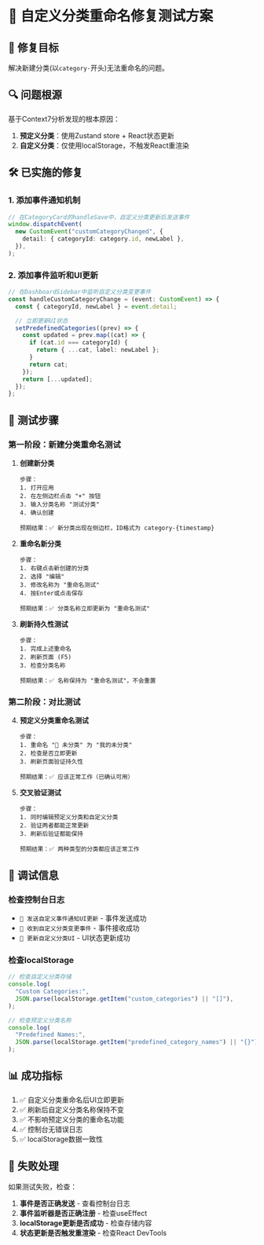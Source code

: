 # 🧪 自定义分类重命名修复测试方案

## 🎯 **修复目标**

解决新建分类(以`category-`开头)无法重命名的问题。

## 🔍 **问题根源**

基于Context7分析发现的根本原因：

1. **预定义分类**：使用Zustand store + React状态更新
2. **自定义分类**：仅使用localStorage，不触发React重渲染

## 🛠️ **已实施的修复**

### **1. 添加事件通知机制**

```typescript
// 在CategoryCard的handleSave中，自定义分类更新后发送事件
window.dispatchEvent(
  new CustomEvent("customCategoryChanged", {
    detail: { categoryId: category.id, newLabel },
  }),
);
```

### **2. 添加事件监听和UI更新**

```typescript
// 在DashboardSidebar中监听自定义分类变更事件
const handleCustomCategoryChange = (event: CustomEvent) => {
  const { categoryId, newLabel } = event.detail;

  // 立即更新UI状态
  setPredefinedCategories((prev) => {
    const updated = prev.map((cat) => {
      if (cat.id === categoryId) {
        return { ...cat, label: newLabel };
      }
      return cat;
    });
    return [...updated];
  });
};
```

## 🧪 **测试步骤**

### **第一阶段：新建分类重命名测试**

1. **创建新分类**

   ```
   步骤：
   1. 打开应用
   2. 在左侧边栏点击 "+" 按钮
   3. 输入分类名称 "测试分类"
   4. 确认创建

   预期结果：✅ 新分类出现在侧边栏，ID格式为 category-{timestamp}
   ```

2. **重命名新分类**

   ```
   步骤：
   1. 右键点击新创建的分类
   2. 选择 "编辑"
   3. 修改名称为 "重命名测试"
   4. 按Enter或点击保存

   预期结果：✅ 分类名称立即更新为 "重命名测试"
   ```

3. **刷新持久性测试**

   ```
   步骤：
   1. 完成上述重命名
   2. 刷新页面 (F5)
   3. 检查分类名称

   预期结果：✅ 名称保持为 "重命名测试"，不会重置
   ```

### **第二阶段：对比测试**

4. **预定义分类重命名测试**

   ```
   步骤：
   1. 重命名 "📁 未分类" 为 "我的未分类"
   2. 检查是否立即更新
   3. 刷新页面验证持久性

   预期结果：✅ 应该正常工作（已确认可用）
   ```

5. **交叉验证测试**

   ```
   步骤：
   1. 同时编辑预定义分类和自定义分类
   2. 验证两者都能正常更新
   3. 刷新后验证都能保持

   预期结果：✅ 两种类型的分类都应该正常工作
   ```

## 🔧 **调试信息**

### **检查控制台日志**

- `🔄 发送自定义事件通知UI更新` - 事件发送成功
- `🔄 收到自定义分类变更事件` - 事件接收成功
- `🎯 更新自定义分类UI` - UI状态更新成功

### **检查localStorage**

```javascript
// 检查自定义分类存储
console.log(
  "Custom Categories:",
  JSON.parse(localStorage.getItem("custom_categories") || "[]"),
);

// 检查预定义分类名称
console.log(
  "Predefined Names:",
  JSON.parse(localStorage.getItem("predefined_category_names") || "{}"),
);
```

## 📊 **成功指标**

1. ✅ 自定义分类重命名后UI立即更新
2. ✅ 刷新后自定义分类名称保持不变
3. ✅ 不影响预定义分类的重命名功能
4. ✅ 控制台无错误日志
5. ✅ localStorage数据一致性

## 🚨 **失败处理**

如果测试失败，检查：

1. **事件是否正确发送** - 查看控制台日志
2. **事件监听器是否正确注册** - 检查useEffect
3. **localStorage更新是否成功** - 检查存储内容
4. **状态更新是否触发重渲染** - 检查React DevTools
